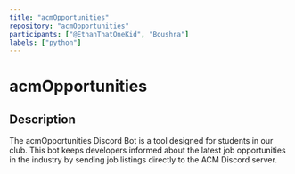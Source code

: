```yaml
---
title: "acmOpportunities"
repository: "acmOpportunities"
participants: ["@EthanThatOneKid", "Boushra"]
labels: ["python"]
---
```


# acmOpportunities

## Description

The acmOpportunities Discord Bot is a tool designed for students in our club.
This bot keeps developers informed about the latest job opportunities in the
industry by sending job listings directly to the ACM Discord server.
